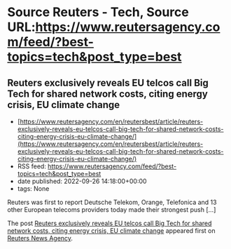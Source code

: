 # Source Reuters - Tech, Source URL:https://www.reutersagency.com/feed/?best-topics=tech&post_type=best

## Reuters exclusively reveals EU telcos call Big Tech for shared network costs, citing energy crisis, EU climate change
 - [https://www.reutersagency.com/en/reutersbest/article/reuters-exclusively-reveals-eu-telcos-call-big-tech-for-shared-network-costs-citing-energy-crisis-eu-climate-change/](https://www.reutersagency.com/en/reutersbest/article/reuters-exclusively-reveals-eu-telcos-call-big-tech-for-shared-network-costs-citing-energy-crisis-eu-climate-change/)
 - RSS feed: https://www.reutersagency.com/feed/?best-topics=tech&post_type=best
 - date published: 2022-09-26 14:18:00+00:00
 - tags: None

<p>Reuters was first to report Deutsche Telekom, Orange, Telefonica and 13 other European telecoms providers today made their strongest push [&#8230;]</p>
<p>The post <a href="https://www.reutersagency.com/en/reutersbest/article/reuters-exclusively-reveals-eu-telcos-call-big-tech-for-shared-network-costs-citing-energy-crisis-eu-climate-change/" rel="nofollow">Reuters exclusively reveals EU telcos call Big Tech for shared network costs, citing energy crisis, EU climate change</a> appeared first on <a href="https://www.reutersagency.com/en/" rel="nofollow">Reuters News Agency</a>.</p>
